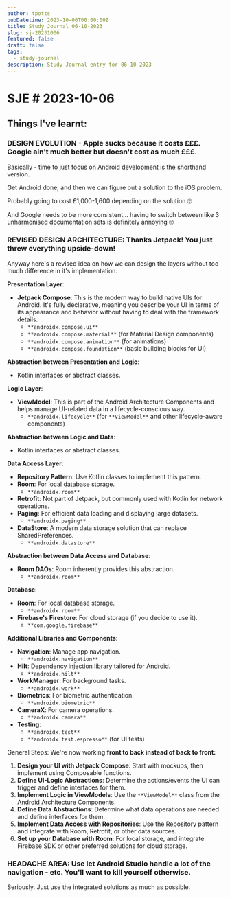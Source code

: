 ```yaml
---
author: tpotts
pubDatetime: 2023-10-06T00:00:00Z
title: Study Journal 06-10-2023
slug: sj-20231006
featured: false
draft: false
tags:
  - study-journal
description: Study Journal entry for 06-10-2023
---
```

# SJE # 2023-10-06

## Things I've learnt:

### DESIGN EVOLUTION - Apple sucks because it costs £££. Google ain't much better but doesn't cost as much £££.

Basically - time to just focus on Android development is the shorthand version.

Get Android done, and then we can figure out a solution to the iOS problem.

Probably going to cost £1,000-1,600 depending on the solution 🙄

And Google needs to be more consistent… having to switch between like 3 unharmonised documentation sets is definitely annoying 🙄

### REVISED DESIGN ARCHITECTURE: Thanks Jetpack! You just threw everything upside-down!

Anyway here's a revised idea on how we can design the layers without too much difference in it's implementation.

**Presentation Layer**:

- **Jetpack Compose**: This is the modern way to build native UIs for Android. It's fully declarative, meaning you describe your UI in terms of its appearance and behavior without having to deal with the framework details.
  - `**androidx.compose.ui**`
  - `**androidx.compose.material**` (for Material Design components)
  - `**androidx.compose.animation**` (for animations)
  - `**androidx.compose.foundation**` (basic building blocks for UI)

**Abstraction between Presentation and Logic**:

- Kotlin interfaces or abstract classes.

**Logic Layer**:

- **ViewModel**: This is part of the Android Architecture Components and helps manage UI-related data in a lifecycle-conscious way.
  - `**androidx.lifecycle**` (for `**ViewModel**` and other lifecycle-aware components)

**Abstraction between Logic and Data**:

- Kotlin interfaces or abstract classes.

**Data Access Layer**:

- **Repository Pattern**: Use Kotlin classes to implement this pattern.
- **Room**: For local database storage.
  - `**androidx.room**`
- **Retrofit**: Not part of Jetpack, but commonly used with Kotlin for network operations.
- **Paging**: For efficient data loading and displaying large datasets.
  - `**androidx.paging**`
- **DataStore**: A modern data storage solution that can replace SharedPreferences.
  - `**androidx.datastore**`

**Abstraction between Data Access and Database**:

- **Room DAOs**: Room inherently provides this abstraction.
  - `**androidx.room**`

**Database**:

- **Room**: For local database storage.
  - `**androidx.room**`
- **Firebase's Firestore**: For cloud storage (if you decide to use it).
  - `**com.google.firebase**`

**Additional Libraries and Components**:

- **Navigation**: Manage app navigation.
  - `**androidx.navigation**`
- **Hilt**: Dependency injection library tailored for Android.
  - `**androidx.hilt**`
- **WorkManager**: For background tasks.
  - `**androidx.work**`
- **Biometrics**: For biometric authentication.
  - `**androidx.biometric**`
- **CameraX**: For camera operations.
  - `**androidx.camera**`
- **Testing**:
  - `**androidx.test**`
  - `**androidx.test.espresso**` (for UI tests)

General Steps: We're now working **front to back instead of back to front:**

1.  **Design your UI with Jetpack Compose**: Start with mockups, then implement using Composable functions.
2.  **Define UI-Logic Abstractions**: Determine the actions/events the UI can trigger and define interfaces for them.
3.  **Implement Logic in ViewModels**: Use the `**ViewModel**` class from the Android Architecture Components.
4.  **Define Data Abstractions**: Determine what data operations are needed and define interfaces for them.
5.  **Implement Data Access with Repositories**: Use the Repository pattern and integrate with Room, Retrofit, or other data sources.
6.  **Set up your Database with Room**: For local storage, and integrate Firebase SDK or other preferred solutions for cloud storage.

### HEADACHE AREA: Use let Android Studio handle a lot of the navigation - etc. You'll want to kill yourself otherwise.

Seriously. Just use the integrated solutions as much as possible.

